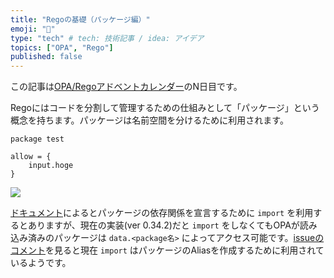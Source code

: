 ```yaml
---
title: "Regoの基礎（パッケージ編）"
emoji: "👋"
type: "tech" # tech: 技術記事 / idea: アイデア
topics: ["OPA", "Rego"]
published: false
---
```


この記事は[OPA/Regoアドベントカレンダー](https://adventar.org/calendars/6601)のN日目です。

Regoにはコードを分割して管理するための仕組みとして「パッケージ」という概念を持ちます。パッケージは名前空間を分けるために利用されます。

```rego
package test

allow = {
    input.hoge
}
```

![](https://storage.googleapis.com/zenn-user-upload/911df1587e94-20211120.jpg)

[ドキュメント](https://www.openpolicyagent.org/docs/latest/policy-language/#imports)によるとパッケージの依存関係を宣言するために `import` を利用するとありますが、現在の実装(ver 0.34.2)だと `import` をしなくてもOPAが読み込み済みのパッケージは `data.<package名>` によってアクセス可能です。[issueのコメント](https://github.com/open-policy-agent/opa/issues/491#issuecomment-338704022)を見ると現在 `import` はパッケージのAliasを作成するために利用されているようです。
